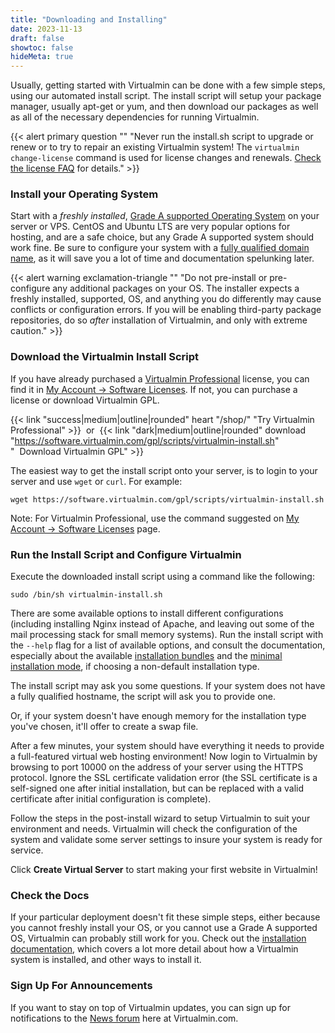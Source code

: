 ```yaml
---
title: "Downloading and Installing"
date: 2023-11-13
draft: false
showtoc: false
hideMeta: true
---
```


Usually, getting started with Virtualmin can be done with a few simple steps, using our automated install script. The install script will setup your package manager, usually apt-get or yum, and then download our packages as well as all of the necessary dependencies for running Virtualmin.

{{< alert primary question "" "Never run the install.sh script to upgrade or renew or to try to repair an existing Virtualmin system! The `virtualmin change-license` command is used for license changes and renewals. [Check the license FAQ](/license-faq) for details." >}}

### Install your Operating System

Start with a *freshly installed*, [Grade A supported Operating System](/os-support) on your server or VPS. CentOS and Ubuntu LTS are very popular options for hosting, and are a safe choice, but any Grade A supported system should work fine. Be sure to configure your system with a [fully qualified domain name](/documentation/installation/automated#fqdn), as it will save you a lot of time and documentation spelunking later.

{{< alert warning exclamation-triangle "" "Do not pre-install or pre-configure any additional packages on your OS. The installer expects a freshly installed, supported, OS, and anything you do differently may cause conflicts or configuration errors. If you will be enabling third-party package repositories, do so *after* installation of Virtualmin, and only with extreme caution." >}}

### Download the Virtualmin Install Script

If you have already purchased a [Virtualmin Professional](/professional) license, you can find it in [My Account → Software Licenses](/account/software-licenses/). If not, you can purchase a license or download Virtualmin GPL.

{{< link "success|medium|outline|rounded" heart "/shop/" "Try Virtualmin Professional" >}}&nbsp;&nbsp;or&nbsp;&nbsp;{{< link "dark|medium|outline|rounded" download "https://software.virtualmin.com/gpl/scripts/virtualmin-install.sh" "&nbsp;&nbsp;Download Virtualmin GPL" >}}

The easiest way to get the install script onto your server, is to login to your server and use `wget` or `curl`. For example:

```
wget https://software.virtualmin.com/gpl/scripts/virtualmin-install.sh
```

Note: For Virtualmin Professional, use the command suggested on [My Account → Software Licenses](/account/software-licenses/) page.

### Run the Install Script and Configure Virtualmin

Execute the downloaded install script using a command like the following:

```
sudo /bin/sh virtualmin-install.sh
```

There are some available options to install different configurations (including installing Nginx instead of Apache, and leaving out some of the mail processing stack for small memory systems). Run the install script with the `--help` flag for a list of available options, and consult the documentation, especially about the available [installation bundles](/documentation/installation/automated#toc-lamp-vs-lemp-7YxCS8LI) and the [minimal installation mode](/documentation/installation/automated#toc-full-install-vs-minimal-install-oBwnbmEV), if choosing a non-default installation type.

The install script may ask you some questions. If your system does not have a fully qualified hostname, the script will ask you to provide one.

Or, if your system doesn't have enough memory for the installation type you've chosen, it'll offer to create a swap file. 

After a few minutes, your system should have everything it needs to provide a full-featured virtual web hosting environment! Now login to Virtualmin by browsing to port 10000 on the address of your server using the HTTPS protocol. Ignore the SSL certificate validation error (the SSL certificate is a self-signed one after initial installation, but can be replaced with a valid certificate after initial configuration is complete).

Follow the steps in the post-install wizard to setup Virtualmin to suit your environment and needs. Virtualmin will check the configuration of the system and validate some server settings to insure your system is ready for service.

Click **Create Virtual Server** to start making your first website in Virtualmin! 

### Check the Docs

If your particular deployment doesn't fit these simple steps, either because you cannot freshly install your OS, or you cannot use a Grade A supported OS, Virtualmin can probably still work for you. Check out the [installation documentation](/documentation/installation), which covers a lot more detail about how a Virtualmin system is installed, and other ways to install it. 



### Sign Up For Announcements

If you want to stay on top of Virtualmin updates, you can sign up for notifications to the [News forum](https://forum.virtualmin.com/c/news/5) here at Virtualmin.com.